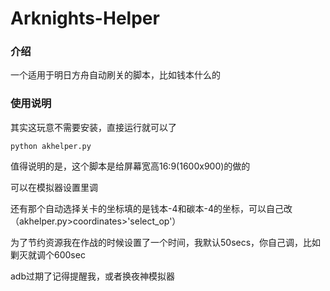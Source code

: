 # Arknights-Helper
### 介绍
一个适用于明日方舟自动刷关的脚本，比如钱本什么的
### 使用说明
其实这玩意不需要安装，直接运行就可以了
```
python akhelper.py
```
值得说明的是，这个脚本是给屏幕宽高16:9(1600x900)的做的

可以在模拟器设置里调

还有那个自动选择关卡的坐标填的是钱本-4和碳本-4的坐标，可以自己改（akhelper.py>coordinates>'select_op'）

为了节约资源我在作战的时候设置了一个时间，我默认50secs，你自己调，比如剿灭就调个600sec

adb过期了记得提醒我，或者换夜神模拟器
